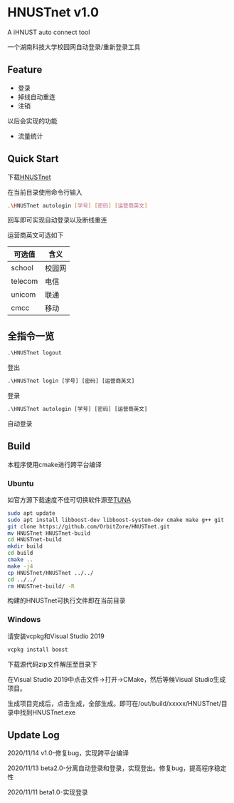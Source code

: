 # HNUSTnet v1.0

A iHNUST auto connect tool

一个湖南科技大学校园网自动登录/重新登录工具

## Feature

- 登录
- 掉线自动重连
- 注销

以后会实现的功能

- 流量统计

## Quick Start

下载[HNUSTnet](https://github.com/OrbitZore/HNUSTnet/releases/latest)

在当前目录使用命令行输入

```bash
.\HNUSTnet autologin [学号] [密码] [运营商英文]
```

回车即可实现自动登录以及断线重连

运营商英文可选如下

| 可选值  | 含义   |
| ------- | ------ |
| school  | 校园网 |
| telecom | 电信   |
| unicom  | 联通   |
| cmcc    | 移动   |

## 全指令一览

```cmd
.\HNUSTnet logout
```
登出


```cmd
.\HNUSTnet login [学号] [密码] [运营商英文]
```
登录

```cmd
.\HNUSTnet autologin [学号] [密码] [运营商英文]
```
自动登录

## Build

本程序使用cmake进行跨平台编译

### Ubuntu

如官方源下载速度不佳可切换软件源至[TUNA](https://mirrors.tuna.tsinghua.edu.cn/help/ubuntu/)

```bash
sudo apt update
sudo apt install libboost-dev libboost-system-dev cmake make g++ git
git clone https://github.com/OrbitZore/HNUSTnet.git
mv HNUSTnet HNUSTnet-build
cd HNUSTnet-build
mkdir build
cd build
cmake ..
make -j4
cp HNUSTnet/HNUSTnet ../../
cd ../../
rm HNUSTnet-build/ -R
```

构建的HNUSTnet可执行文件即在当前目录

### Windows

请安装vcpkg和Visual Studio 2019

```cmd
vcpkg install boost
```

下载源代码zip文件解压至目录下

在Visual Studio 2019中点击文件->打开->CMake，然后等候Visual Studio生成项目。

生成项目完成后，点击生成，全部生成。即可在/out/build/xxxxx/HNUSTnet/目录中找到HNUSTnet.exe

## Update Log

2020/11/14 v1.0-修复bug，实现跨平台编译

2020/11/13 beta2.0-分离自动登录和登录，实现登出。修复bug，提高程序稳定性

2020/11/11 beta1.0-实现登录

